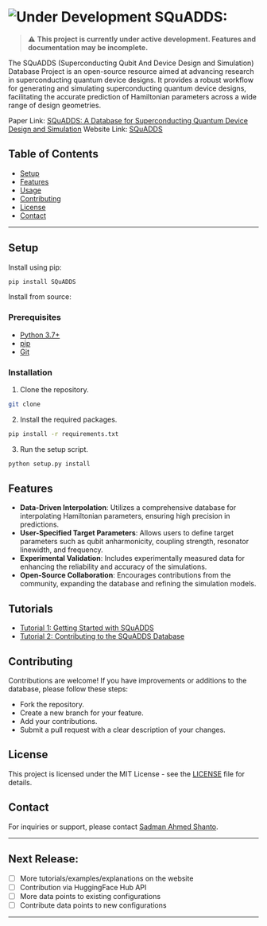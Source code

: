 # ![Under Development](https://img.shields.io/badge/Status-Under%20Development-yellow) SQuADDS: 

> :warning: **This project is currently under active development. Features and documentation may be incomplete.**

The SQuADDS (Superconducting Qubit And Device Design and Simulation) Database Project is an open-source resource aimed at advancing research in superconducting quantum device designs. It provides a robust workflow for generating and simulating superconducting quantum device designs, facilitating the accurate prediction of Hamiltonian parameters across a wide range of design geometries.

Paper Link: [SQuADDS: A Database for Superconducting Quantum Device Design and Simulation](https://)
Website Link: [SQuADDS](https://sadmanahmedshanto.com/SQuADDS/)

## Table of Contents

- [Setup](#setup)
- [Features](#features)
- [Usage](#usage)
- [Contributing](#contributing)
- [License](#license)
- [Contact](#contact)

--- 

## Setup

Install using pip:

```bash
pip install SQuADDS
```

Install from source:

### Prerequisites
- [Python 3.7+](https://www.python.org/downloads/)
- [pip](https://pip.pypa.io/en/stable/installing/)
- [Git](https://git-scm.com/downloads)

### Installation

1. Clone the repository.
```bash
git clone
```
2. Install the required packages.
```bash
pip install -r requirements.txt
```
3. Run the setup script.
```bash
python setup.py install
```

## Features

- **Data-Driven Interpolation**: Utilizes a comprehensive database for interpolating Hamiltonian parameters, ensuring high precision in predictions.
- **User-Specified Target Parameters**: Allows users to define target parameters such as qubit anharmonicity, coupling strength, resonator linewidth, and frequency.
- **Experimental Validation**: Includes experimentally measured data for enhancing the reliability and accuracy of the simulations.
- **Open-Source Collaboration**: Encourages contributions from the community, expanding the database and refining the simulation models.

## Tutorials
- [Tutorial 1: Getting Started with SQuADDS](https://sadmanahmedshanto.com/SQuADDS/tutorials/Tutorial-1_getting_started_with_SQuADDS.html)
- [Tutorial 2: Contributing to the SQuADDS Database](https://sadmanahmedshanto.com/SQuADDS/tutorials/Tutorial-2_Contributing_to_SQuADDS.html)


## Contributing

Contributions are welcome! If you have improvements or additions to the database, please follow these steps:

- Fork the repository.
- Create a new branch for your feature.
- Add your contributions.
- Submit a pull request with a clear description of your changes.

## License

This project is licensed under the MIT License - see the [LICENSE](LICENSE) file for details.


## Contact
For inquiries or support, please contact [Sadman Ahmed Shanto](mailto:shanto@usc.edu).

---

## Next Release:

- [ ] More tutorials/examples/explanations on the website
- [ ] Contribution via HuggingFace Hub API
- [ ] More data points to existing configurations 
- [ ] Contribute data points to new configurations 

---